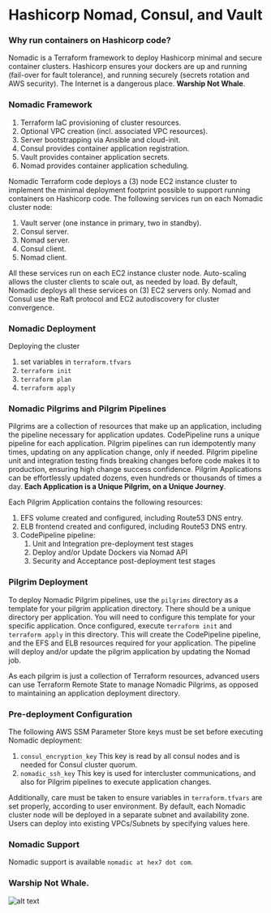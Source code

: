 # Hashicorp Nomad, Consul, and Vault

### Why run containers on Hashicorp code?  

Nomadic is a Terraform framework to deploy Hashicorp minimal and secure container clusters.  Hashicorp ensures your dockers are up and running (fail-over for fault tolerance), and running securely (secrets rotation and AWS security). The Internet is a dangerous place. **Warship Not Whale**.


### Nomadic Framework

1. Terraform IaC provisioning of cluster resources.
2. Optional VPC creation (incl. associated VPC resources).
3. Server bootstrapping via Ansible and cloud-init.
4. Consul provides container application registration.
5. Vault provides container application secrets.
6. Nomad provides container application scheduling.

Nomadic Terraform code deploys a (3) node EC2 instance cluster to implement the minimal deployment footprint possible to support running containers on Hashicorp code. The following services run on each Nomadic cluster node:

1. Vault server (one instance in primary, two in standby).
2. Consul server.
3. Nomad server.
4. Consul client.
5. Nomad client.

All these services run on each EC2 instance cluster node. Auto-scaling allows the cluster clients to scale out, as needed by load. By default, Nomadic deploys all these services on (3) EC2 servers only. Nomad and Consul use the Raft protocol and EC2 autodiscovery for cluster convergence.


### Nomadic Deployment

Deploying the cluster

1. set variables in `terraform.tfvars`
2. `terraform init`
3. `terraform plan`
4. `terraform apply`


### Nomadic Pilgrims and Pilgrim Pipelines

Pilgrims are a collection of resources that make up an application, including the pipeline necessary for application updates. CodePipeline runs a unique pipeline for each application. Pilgrim pipelines can run idempotently many times, updating on any application change, only if needed. Pilgrim pipeline unit and integration testing finds breaking changes before code makes it to production, ensuring high change success confidence. Pilgrim Applications can be effortlessly updated dozens, even hundreds or thousands of times a day. **Each Application is a Unique Pilgrim, on a Unique Journey**.

Each Pilgrim Application contains the following resources:

1. EFS volume created and configured, including Route53 DNS entry.
2. ELB frontend created and configured, including Route53 DNS entry.
3. CodePipeline pipeline:
   1. Unit and Integration pre-deployment test stages
   2. Deploy and/or Update Dockers via Nomad API
   3. Security and Acceptance post-deployment test stages


### Pilgrim Deployment

To deploy Nomadic Pilgrim pipelines, use the `pilgrims` directory as a template for your pilgrim application directory. There should be a unique directory per application. You will need to configure this template for your specific application. Once configured, execute `terraform init` and `terraform apply` in this directory. This will create the CodePipeline pipeline, and the EFS and ELB resources required for your application.  The pipeline will deploy and/or update the pilgrim application by updating the Nomad job.

As each pilgrim is just a collection of Terraform resources, advanced users can use Terraform Remote State to manage Nomadic Pilgrims, as opposed to maintaining an application deployment directory.


### Pre-deployment Configuration

The following AWS SSM Parameter Store keys must be set before executing Nomadic deployment:
1. `consul_encryption_key` This key is read by all consul nodes and is needed for Consul cluster quorum.
2. `nomadic_ssh_key` This key is used for intercluster communications, and also for Pilgrim pipelines to execute application changes.

Additionally, care must be taken to ensure variables in `terraform.tfvars` are set properly, according to user environment. By default, each Nomadic cluster node will be deployed in a separate subnet and availability zone.  Users can deploy into existing VPCs/Subnets by specifying values here.


### Nomadic Support

Nomadic support is available `nomadic at hex7 dot com`.

### Warship Not Whale.
![alt text](https://github.com/nand0p/nomadic/blob/master/images/nomadic.png?raw=true)
